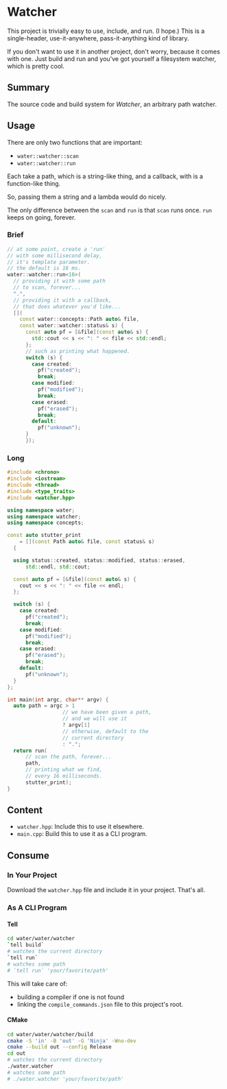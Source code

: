 # Watcher

This project is trivially easy to use, include,
and run. (I hope.) This is a single-header,
use-it-anywhere, pass-it-anything kind of library.

If you don't want to use it in another project,
don't worry, because it comes with one. Just build
and run and you've got yourself a filesystem
watcher, which is pretty cool.

## Summary

The source code and build system for *Watcher*,
an arbitrary path watcher.

## Usage

There are only two functions that are important:
  - `water::watcher::scan`
  - `water::watcher::run`

Each take a path, which is a string-like thing,
and a callback, with is a function-like thing.

So, passing them a string and a lambda would do
nicely.

The only difference between the `scan` and `run`
is that `scan` runs once. `run` keeps on going,
forever.

### Brief

```cpp
// at some point, create a 'run'
// with some millisecond delay,
// it's template parameter.
// the default is 16 ms.
water::watcher::run<16>(
  // providing it with some path
  // to scan, forever...
  ".",
  // providing it with a callback,
  // that does whatever you'd like...
  [](
    const water::concepts::Path auto& file,
    const water::watcher::status& s) {
      const auto pf = [&file](const auto& s) {
        std::cout << s << ": " << file << std::endl;
      };
      // such as printing what happened.
      switch (s) {
        case created:
          pf("created");
          break;
        case modified:
          pf("modified");
          break;
        case erased:
          pf("erased");
          break;
        default:
          pf("unknown");
      }
      });
```

### Long

```cpp
#include <chrono>
#include <iostream>
#include <thread>
#include <type_traits>
#include <watcher.hpp>

using namespace water;
using namespace watcher;
using namespace concepts;

const auto stutter_print
    = [](const Path auto& file, const status& s)
  {

  using status::created, status::modified, status::erased,
      std::endl, std::cout;

  const auto pf = [&file](const auto& s) {
    cout << s << ": " << file << endl;
  };

  switch (s) {
    case created:
      pf("created");
      break;
    case modified:
      pf("modified");
      break;
    case erased:
      pf("erased");
      break;
    default:
      pf("unknown");
  }
};

int main(int argc, char** argv) {
  auto path = argc > 1
                  // we have been given a path,
                  // and we will use it
                  ? argv[1]
                  // otherwise, default to the
                  // current directory
                  : ".";
  return run(
      // scan the path, forever...
      path,
      // printing what we find,
      // every 16 milliseconds.
      stutter_print);
}
```

## Content

- `watcher.hpp`:
    Include this to use it elsewhere.
- `main.cpp`:
    Build this to use it as a CLI program.

## Consume

### In Your Project

Download the `watcher.hpp` file and include it in
your project. That's all.

### As A CLI Program

#### Tell

```sh
cd water/water/watcher
`tell build`
# watches the current directory
`tell run`
# watches some path
# `tell run` 'your/favorite/path'
```

This will take care of:
  - building a compiler if one is not found
  - linking the `compile_commands.json` file
    to this project's root.

#### CMake

```sh
cd water/water/watcher/build
cmake -S 'in' -B 'out' -G 'Ninja' -Wno-dev
cmake --build out --config Release
cd out
# watches the current directory
./water.watcher
# watches some path
# ./water.watcher 'your/favorite/path'
```